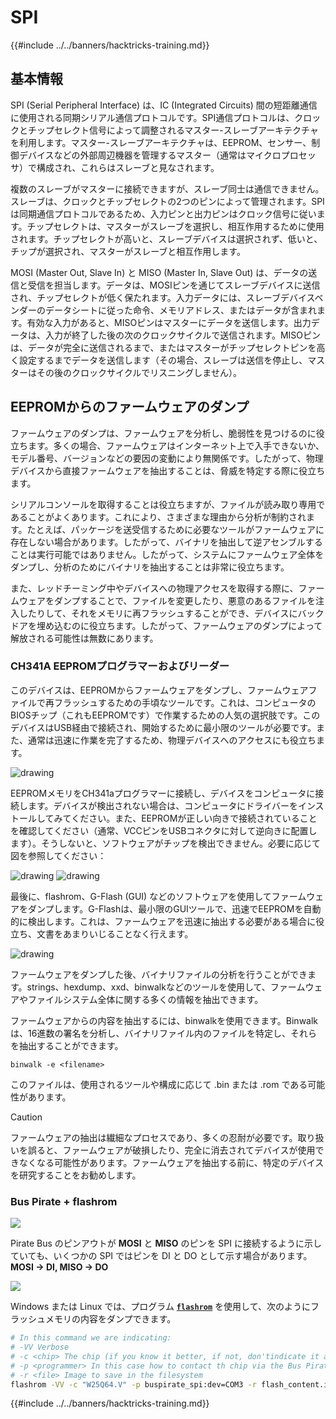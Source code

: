 # SPI

{{#include ../../banners/hacktricks-training.md}}

## 基本情報

SPI (Serial Peripheral Interface) は、IC (Integrated Circuits) 間の短距離通信に使用される同期シリアル通信プロトコルです。SPI通信プロトコルは、クロックとチップセレクト信号によって調整されるマスター-スレーブアーキテクチャを利用します。マスター-スレーブアーキテクチャは、EEPROM、センサー、制御デバイスなどの外部周辺機器を管理するマスター（通常はマイクロプロセッサ）で構成され、これらはスレーブと見なされます。

複数のスレーブがマスターに接続できますが、スレーブ同士は通信できません。スレーブは、クロックとチップセレクトの2つのピンによって管理されます。SPIは同期通信プロトコルであるため、入力ピンと出力ピンはクロック信号に従います。チップセレクトは、マスターがスレーブを選択し、相互作用するために使用されます。チップセレクトが高いと、スレーブデバイスは選択されず、低いと、チップが選択され、マスターがスレーブと相互作用します。

MOSI (Master Out, Slave In) と MISO (Master In, Slave Out) は、データの送信と受信を担当します。データは、MOSIピンを通じてスレーブデバイスに送信され、チップセレクトが低く保たれます。入力データには、スレーブデバイスベンダーのデータシートに従った命令、メモリアドレス、またはデータが含まれます。有効な入力があると、MISOピンはマスターにデータを送信します。出力データは、入力が終了した後の次のクロックサイクルで送信されます。MISOピンは、データが完全に送信されるまで、またはマスターがチップセレクトピンを高く設定するまでデータを送信します（その場合、スレーブは送信を停止し、マスターはその後のクロックサイクルでリスニングしません）。

## EEPROMからのファームウェアのダンプ

ファームウェアのダンプは、ファームウェアを分析し、脆弱性を見つけるのに役立ちます。多くの場合、ファームウェアはインターネット上で入手できないか、モデル番号、バージョンなどの要因の変動により無関係です。したがって、物理デバイスから直接ファームウェアを抽出することは、脅威を特定する際に役立ちます。

シリアルコンソールを取得することは役立ちますが、ファイルが読み取り専用であることがよくあります。これにより、さまざまな理由から分析が制約されます。たとえば、パッケージを送受信するために必要なツールがファームウェアに存在しない場合があります。したがって、バイナリを抽出して逆アセンブルすることは実行可能ではありません。したがって、システムにファームウェア全体をダンプし、分析のためにバイナリを抽出することは非常に役立ちます。

また、レッドチーミング中やデバイスへの物理アクセスを取得する際に、ファームウェアをダンプすることで、ファイルを変更したり、悪意のあるファイルを注入したりして、それをメモリに再フラッシュすることができ、デバイスにバックドアを埋め込むのに役立ちます。したがって、ファームウェアのダンプによって解放される可能性は無数にあります。

### CH341A EEPROMプログラマーおよびリーダー

このデバイスは、EEPROMからファームウェアをダンプし、ファームウェアファイルで再フラッシュするための手頃なツールです。これは、コンピュータのBIOSチップ（これもEEPROMです）で作業するための人気の選択肢です。このデバイスはUSB経由で接続され、開始するために最小限のツールが必要です。また、通常は迅速に作業を完了するため、物理デバイスへのアクセスにも役立ちます。

![drawing](../../images/board_image_ch341a.jpg)

EEPROMメモリをCH341aプログラマーに接続し、デバイスをコンピュータに接続します。デバイスが検出されない場合は、コンピュータにドライバーをインストールしてみてください。また、EEPROMが正しい向きで接続されていることを確認してください（通常、VCCピンをUSBコネクタに対して逆向きに配置します）。そうしないと、ソフトウェアがチップを検出できません。必要に応じて図を参照してください：

![drawing](../../images/connect_wires_ch341a.jpg) ![drawing](../../images/eeprom_plugged_ch341a.jpg)

最後に、flashrom、G-Flash (GUI) などのソフトウェアを使用してファームウェアをダンプします。G-Flashは、最小限のGUIツールで、迅速でEEPROMを自動的に検出します。これは、ファームウェアを迅速に抽出する必要がある場合に役立ち、文書をあまりいじることなく行えます。

![drawing](../../images/connected_status_ch341a.jpg)

ファームウェアをダンプした後、バイナリファイルの分析を行うことができます。strings、hexdump、xxd、binwalkなどのツールを使用して、ファームウェアやファイルシステム全体に関する多くの情報を抽出できます。

ファームウェアからの内容を抽出するには、binwalkを使用できます。Binwalkは、16進数の署名を分析し、バイナリファイル内のファイルを特定し、それらを抽出することができます。
```
binwalk -e <filename>
```
このファイルは、使用されるツールや構成に応じて .bin または .rom である可能性があります。

> [!CAUTION]
> ファームウェアの抽出は繊細なプロセスであり、多くの忍耐が必要です。取り扱いを誤ると、ファームウェアが破損したり、完全に消去されてデバイスが使用できなくなる可能性があります。ファームウェアを抽出する前に、特定のデバイスを研究することをお勧めします。

### Bus Pirate + flashrom

![](<../../images/image (910).png>)

Pirate Bus のピンアウトが **MOSI** と **MISO** のピンを SPI に接続するように示していても、いくつかの SPI ではピンを DI と DO として示す場合があります。 **MOSI -> DI, MISO -> DO**

![](<../../images/image (360).png>)

Windows または Linux では、プログラム [**`flashrom`**](https://www.flashrom.org/Flashrom) を使用して、次のようにフラッシュメモリの内容をダンプできます。
```bash
# In this command we are indicating:
# -VV Verbose
# -c <chip> The chip (if you know it better, if not, don'tindicate it and the program might be able to find it)
# -p <programmer> In this case how to contact th chip via the Bus Pirate
# -r <file> Image to save in the filesystem
flashrom -VV -c "W25Q64.V" -p buspirate_spi:dev=COM3 -r flash_content.img
```
{{#include ../../banners/hacktricks-training.md}}
